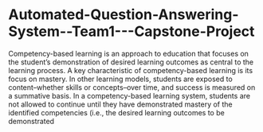 # Automated-Question-Answering-System--Team1---Capstone-Project
Competency-based learning is an approach to education that focuses on the student’s demonstration of desired learning outcomes as central to the learning process. A key characteristic of competency-based learning is its focus on mastery. In other learning models, students are exposed to content–whether skills or concepts–over time, and success is measured on a summative basis. In a competency-based learning system, students are not allowed to continue until they have demonstrated mastery of the identified competencies (i.e., the desired learning outcomes to be demonstrated
